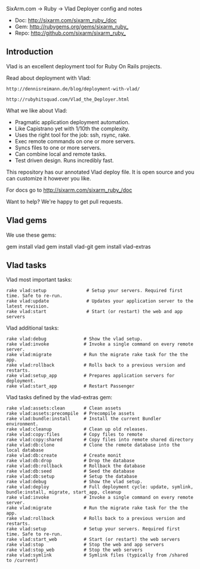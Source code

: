 SixArm.com → Ruby → Vlad Deployer config and notes

* Doc: <http://sixarm.com/sixarm_ruby_/doc>
* Gem: <http://rubygems.org/gems/sixarm_ruby_>
* Repo: <http://github.com/sixarm/sixarm_ruby_>
<!--HEADER-SHUT-->


## Introduction

Vlad is an excellent deployment tool for Ruby On Rails projects.

Read about deployment with Vlad:

    http://dennisreimann.de/blog/deployment-with-vlad/

    http://rubyhitsquad.com/Vlad_the_Deployer.html

What we like about Vlad:

  * Pragmatic application deployment automation.
  * Like Capistrano yet with 1/10th the complexity.
  * Uses the right tool for the job: ssh, rsync, rake.
  * Exec remote commands on one or more servers.
  * Syncs files to one or more servers.
  * Can combine local and remote tasks.
  * Test driven design. Runs incredibly fast.

This repository has our annotated Vlad deploy file. It is open source and you can customize it however you like.

For docs go to <http://sixarm.com/sixarm_ruby_/doc>

Want to help? We're happy to get pull requests.


## Vlad gems

We use these gems:

   gem install vlad
   gem install vlad-git
   gem install vlad-extras

## Vlad tasks

Vlad most important tasks:

    rake vlad:setup               # Setup your servers. Required first time. Safe to re-run.
    rake vlad:update              # Updates your application server to the latest revision.
    rake vlad:start               # Start (or restart) the web and app servers


Vlad additional tasks:

    rake vlad:debug              # Show the vlad setup.
    rake vlad:invoke             # Invoke a single command on every remote server.
    rake vlad:migrate            # Run the migrate rake task for the the app.
    rake vlad:rollback           # Rolls back to a previous version and restarts.
    rake vlad:setup_app          # Prepares application servers for deployment.
    rake vlad:start_app          # Restart Passenger

Vlad tasks defined by the vlad-extras gem:

    rake vlad:assets:clean       # Clean assets
    rake vlad:assets:precompile  # Precompile assets
    rake vlad:bundle:install     # Install the current Bundler environment.
    rake vlad:cleanup            # Clean up old releases.
    rake vlad:copy:files         # Copy files to remote
    rake vlad:copy:shared        # Copy files into remote shared directory
    rake vlad:db:clone           # Clone the remote database into the local database
    rake vlad:db:create          # Create monit
    rake vlad:db:drop            # Drop the database
    rake vlad:db:rollback        # Rollback the database
    rake vlad:db:seed            # Seed the database
    rake vlad:db:setup           # Setup the database
    rake vlad:debug              # Show the vlad setup.
    rake vlad:deploy             # Full deployment cycle: update, symlink, bundle:install, migrate, start_app, cleanup
    rake vlad:invoke             # Invoke a single command on every remote server.
    rake vlad:migrate            # Run the migrate rake task for the the app.
    rake vlad:rollback           # Rolls back to a previous version and restarts.
    rake vlad:setup              # Setup your servers. Required first time. Safe to re-run.
    rake vlad:start_web          # Start (or restart) the web servers
    rake vlad:stop               # Stop the web and app servers
    rake vlad:stop_web           # Stop the web servers
    rake vlad:symlink            # Symlink files (typically from /shared to /current)
